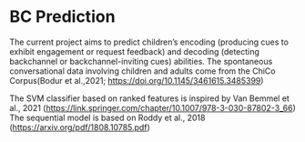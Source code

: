 # BC Prediction
The current project aims to predict children’s encoding (producing cues to exhibit engagement or request feedback) and decoding (detecting backchannel or backchannel-inviting cues) abilities. The spontaneous conversational data involving children and adults come from the ChiCo Corpus(Bodur et al.,2021; https://doi.org/10.1145/3461615.3485399)

The SVM classifier based on ranked features is inspired by Van Bemmel et al., 2021 (https://link.springer.com/chapter/10.1007/978-3-030-87802-3_66)
The sequential model is based on Roddy et al., 2018 (https://arxiv.org/pdf/1808.10785.pdf) 
